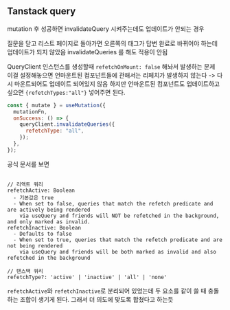 ## Tanstack query

mutation 후 성공하면 invalidateQuery 시켜주는데도 업데이트가 안되는 경우

질문을 닫고 리스트 페이지로 돌아가면 오른쪽의 태그가 답변 완료로 바뀌어야 하는데 업데이트가 되지 않았음 invalidateQueries 를 해도 적용이 안됨

QueryClient 인스턴스를 생성할때 `refetchOnMount: false` 해놔서 발생하는 문제  
이걸 설정해놓으면 언마운트된 컴포넌트들에 관해서는 리페치가 발생하지 않는다 -> 다시 마운트되어도 업데이트 되어있지 않음
하지만 언마운트된 컴포넌트도 업데이트하고싶으면 `{refetchTypes:"all"}` 넣어주면 된다.

```js
const { mutate } = useMutation({
  mutationFn,
  onSuccess: () => {
    queryClient.invalidateQueries({
      refetchType: "all",
    });
  },
});
```

공식 문서를 보면

```

// 리액트 쿼리
refetchActive: Boolean
  - 기본값은 true
  - When set to false, queries that match the refetch predicate and are actively being rendered
    via useQuery and friends will NOT be refetched in the background, and only marked as invalid.
refetchInactive: Boolean
  - Defaults to false
  - When set to true, queries that match the refetch predicate and are not being rendered
    via useQuery and friends will be both marked as invalid and also refetched in the background

// 탠스택 쿼리
refetchType?: 'active' | 'inactive' | 'all' | 'none'
```

`refetchActive`와 `refetchInactive`로 분리되어 있었는데 두 요소를 같이 쓸 때 충돌하는 조합이 생기게 된다. 그래서 더 의도에 맞도록 합쳤다고 하는듯
